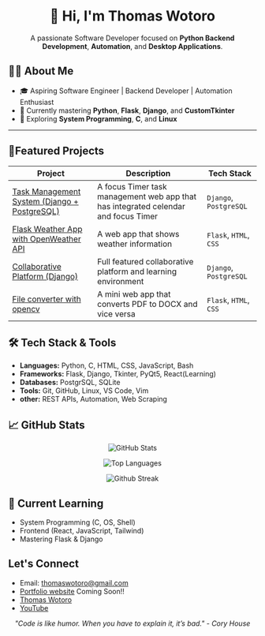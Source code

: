 <h1 align="center">👋 Hi, I'm Thomas Wotoro </h1>

<p align="center">
  A passionate Software Developer focused on <strong>Python Backend Development</strong>, <strong>Automation</strong>, and <strong>Desktop Applications</strong>.
</p>

## 🧑‍💻 About Me

- 🎓 Aspiring Software Engineer | Backend Developer | Automation Enthusiast  
- 🐍 Currently mastering **Python**, **Flask**, **Django**, and **CustomTkinter**
- 🔄 Exploring **System Programming**, **C**, and **Linux**


---

## 🚀Featured Projects

| Project | Description | Tech Stack |
|---------|-------------|------------|
| [Task Management System (Django + PostgreSQL)]() | A focus Timer task management web app that has integrated celendar and focus Timer | `Django`, `PostgreSQL` |
| [Flask Weather App with OpenWeather API]() | A web app that shows weather information | `Flask`, `HTML`, `CSS` |
| [Collaborative Platform (Django)]() | Full featured collaborative platform and learning environment | `Django`, `PostgreSQL` |
| [File converter with opencv]() | A mini web app that converts PDF to DOCX and vice versa | `Flask`, `HTML`, `CSS` |

## 🛠️ Tech Stack & Tools
- **Languages:** Python, C, HTML, CSS, JavaScript, Bash
- **Frameworks:** Flask, Django, Tkinter, PyQt5, React(Learning)
- **Databases:** PostgrSQL, SQLite
- **Tools:** Git, GitHub, Linux, VS Code, Vim
- **other:** REST APIs, Automation, Web Scraping

## 📈 GitHub Stats
<!-- ![GitHub Stats](https://github-readme-stats.vercel.app/api?username=tomi3-11&show_icons=true&theme=dark)
![Top Learning](https://github-readme-stats.vercel.app/api/top-langs/?username=tomi3-11&layout=compact)
![Streaks](https://streak-stats.demolab.com/?user=tomi3-11&theme=dark) -->

<!-- GitHub Stats -->
<p align="center">
    <img src="https://github-readme-stats.vercel.app/api?username=tomi3-11&show_icons=true&theme=dark" alt="GitHub Stats">
</p>
<!-- Top Languages -->
<p align="center">
    <img src="https://github-readme-stats.vercel.app/api/top-langs/?username=tomi3-11&layout=compact" alt="Top Languages">
</p>
<!-- Streak -->
<p align="center">
    <img src="https://streak-stats.demolab.com/?user=tomi3-11&theme=dark" alt="Github Streak">
</p>

 
## 🌱 Current Learning
- System Programming (C, OS, Shell)
- Frontend (React, JavaScript, Tailwind)
- Mastering Flask & Django


## Let's Connect
- Email: thomaswotoro@gmail.com
- [Portfolio website]() Coming Soon!!
- [Thomas Wotoro](linkedIn)
- [YouTube]()

<p align="center">
  <i>"Code is like humor. When you have to explain it, it’s bad." - Cory House</i>
</p>